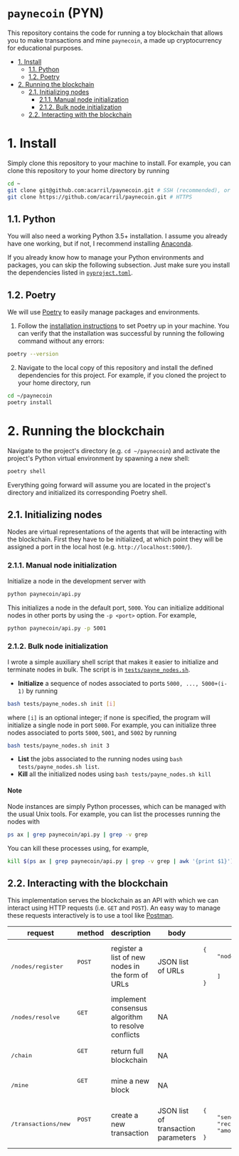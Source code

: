 # `paynecoin` (PYN) <!-- omit in toc -->

This repository contains the code for running a toy blockchain that allows you to make transactions and mine `paynecoin`, a made up cryptocurrency for educational purposes.

- [1. Install](#1-install)
  - [1.1. Python](#11-python)
  - [1.2. Poetry](#12-poetry)
- [2. Running the blockchain](#2-running-the-blockchain)
  - [2.1. Initializing nodes](#21-initializing-nodes)
    - [2.1.1. Manual node initialization](#211-manual-node-initialization)
    - [2.1.2. Bulk node initialization](#212-bulk-node-initialization)
  - [2.2. Interacting with the blockchain](#22-interacting-with-the-blockchain)

# 1. Install

Simply clone this repository to your machine to install.
For example, you can clone this repository to your home directory by running
```sh
cd ~
git clone git@github.com:acarril/paynecoin.git # SSH (recommended), or
git clone https://github.com/acarril/paynecoin.git # HTTPS
```

## 1.1. Python

You will also need a working Python 3.5+ installation. I assume you already have one working, but if not, I recommend installing [Anaconda](https://www.anaconda.com/products/individual).

If you already know how to manage your Python environments and packages, you can skip the following subsection. Just make sure you install the dependencies listed in [`pyproject.toml`](pyproject.toml).

## 1.2. Poetry

We will use [Poetry](https://python-poetry.org/) to easily manage packages and environments.
1. Follow the [installation instructions](https://python-poetry.org/docs/#installation) to set Poetry up in your machine. You can verify that the installation was successful by running the following command without any errors:
```sh
poetry --version
```
2. Navigate to the local copy of this repository and install the defined dependencies for this project. For example, if you cloned the project to your home directory, run
```sh
cd ~/paynecoin
poetry install
```

# 2. Running the blockchain

Navigate to the project's directory (e.g. `cd ~/paynecoin`) and activate the project's Python virtual environment by spawning a new shell:
```sh
poetry shell
```
Everything going forward will assume you are located in the project's directory and initialized its corresponding Poetry shell.

## 2.1. Initializing nodes

Nodes are virtual representations of the agents that will be interacting with the blockchain. First they have to be initialized, at which point they will be assigned a port in the local host (e.g. `http://localhost:5000/`).

### 2.1.1. Manual node initialization

Initialize a node in the development server with
```sh
python paynecoin/api.py
```
This initializes a node in the default port, `5000`.
You can initialize additional nodes in other ports by using the `-p <port>` option. For example,
```sh
python paynecoin/api.py -p 5001
```

### 2.1.2. Bulk node initialization

I wrote a simple auxiliary shell script that makes it easier to initialize and terminate nodes in bulk.
The script is in [`tests/payne_nodes.sh`](tests/payne_nodes.sh).
- **Initialize** a sequence of nodes associated to ports `5000, ..., 5000+(i-1)` by running
```sh
bash tests/payne_nodes.sh init [i]
```
where `[i]` is an optional integer; if none is specified, the program will initialize a single node in port `5000`.
For example, you can initialize three nodes associated to ports `5000`, `5001`, and `5002` by running
```sh
bash tests/payne_nodes.sh init 3
```
- **List** the jobs associated to the running nodes using `bash tests/payne_nodes.sh list`.
- **Kill**  all the initialized nodes using `bash tests/payne_nodes.sh kill`

#### Note <!-- omit in toc -->

Node instances are simply Python processes, which can be managed with the usual Unix tools. For example, you can list the processes running the nodes with
```sh
ps ax | grep paynecoin/api.py | grep -v grep
```
You can kill these processes using, for example,
```sh
kill $(ps ax | grep paynecoin/api.py | grep -v grep | awk '{print $1}')
```

## 2.2. Interacting with the blockchain

This implementation serves the blockchain as an API with which we can interact using HTTP requests (i.e. ```GET``` and ```POST```).
An easy way to manage these requests interactively is to use a tool like [Postman](https://www.postman.com/downloads/).

<table>
<thead>
  <tr>
    <th>request</th>
    <th>method</th>
    <th>description</th>
    <th>body</th>
    <th>body example</th>
  </tr>
</thead>
<tbody>
  <tr>
    <td><pre>/nodes/register</pre></td>
    <td><pre>POST</pre><br></td>
    <td>register a list of new nodes in the form of URLs</td>
    <td>JSON list of URLs</td>
    <td><pre>{<br>    "nodes": [<br>        "http://localhost:5000",<br>        "http://localhost:5001"<br>    ]<br>}</pre></td>
  </tr>
  <tr>
    <td><pre>/nodes/resolve</pre></td>
    <td><pre>GET</pre><br></td>
    <td>implement consensus algorithm to resolve conflicts</td>
    <td>NA</td>
    <td></td>
  </tr>
  <tr>
    <td><pre>/chain</pre></td>
    <td><pre>GET</pre><br></td>
    <td>return full blockchain</td>
    <td>NA</td>
    <td></td>
  </tr>
  <tr>
    <td><pre>/mine</pre></td>
    <td><pre>GET</pre><br></td>
    <td>mine a new block</td>
    <td>NA</td>
    <td></td>
  </tr>
  <tr>
    <td><pre>/transactions/new</pre></td>
    <td><pre>POST</pre><br></td>
    <td>create a new transaction</td>
    <td>JSON list of transaction parameters</td>
    <td><pre>{<br>    "sender": "alvaro",<br>    "recipient": "jonathan",<br>    "amount": 42<br>}</pre></td>
  </tr>
</tbody>
</table>
